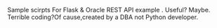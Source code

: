 Sample scirpts For Flask & Oracle REST API example .
Useful? Maybe.
Terrible coding?Of cause,created by a DBA not Python developer.

